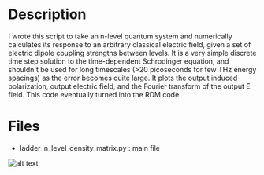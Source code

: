 # Description
I wrote this script to take an n-level quantum system and numerically calculates its response to an arbitrary classical electric field, given a set of electric dipole coupling strengths between levels. It is a very simple discrete time step solution to the time-dependent Schrodinger equation, and shouldn't be used for long timescales (>20 picoseconds for few THz energy spacings) as the error becomes quite large. It plots the output induced polarization, output electric field, and the Fourier transform of the output E field. This code eventually turned into the RDM code.
# Files
* ladder_n_level_density_matrix.py : main file

![alt text](https://github.com/iafinn/science_projects/blob/master/n_level_system/output.png)
